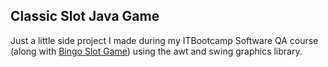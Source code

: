 ## Classic Slot Java Game
Just a little side project I made during my ITBootcamp Software QA course (along with [Bingo Slot Game](https://github.com/DamjanQA/BINGO-Slot-Java-Game)) using the awt and swing graphics library.
